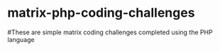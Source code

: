 # matrix-php-coding-challenges

#These are simple matrix coding challenges completed using the PHP language

